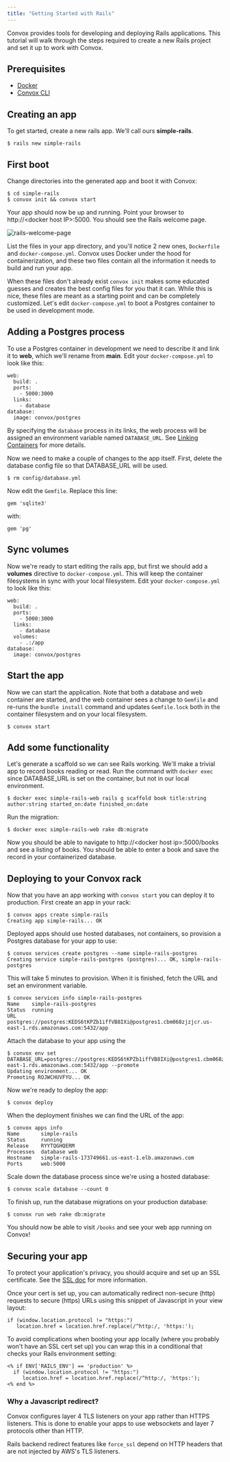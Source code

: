 ```yaml
---
title: "Getting Started with Rails"
---
```

Convox provides tools for developing and deploying Rails applications. This tutorial will walk through the steps required to create a new Rails project and set it up to work with Convox.

## Prerequisites

- [Docker](https://docs.docker.com/installation/)
- [Convox CLI](/docs/getting-started/)

## Creating an app

To get started, create a new rails app. We'll call ours **simple-rails**.

    $ rails new simple-rails

## First boot

Change directories into the generated app and boot it with Convox:

    $ cd simple-rails
    $ convox init && convox start

Your app should now be up and running. Point your browser to http://&lt;docker host IP&gt;:5000. You should see the Rails welcome page.

![rails-welcome-page](/assets/images/docs/getting-started-with-rails/rails_welcome.png)

List the files in your app directory, and you'll notice 2 new ones, `Dockerfile` and `docker-compose.yml`. Convox uses Docker under the hood for containerization, and these two files contain all the information it needs to build and run your app.

When these files don't already exist `convox init` makes some educated guesses and creates the best config files for you that it can. While this is nice, these files are meant as a starting point and can be completely customized. Let's edit `docker-compose.yml` to boot a Postgres container to be used in development mode.

## Adding a Postgres process

To use a Postgres container in development we need to describe it and link it to **web**, which we'll rename from **main**. Edit your `docker-compose.yml` to look like this:

    web:
      build: .
      ports:
        - 5000:3000
      links:
        - database
    database:
      image: convox/postgres

<div class="block-callout block-show-callout type-info">
<p>By specifying the <code>database</code> process in its links, the web process will be assigned an environment variable named <code>DATABASE_URL</code>. See <a href="/docs/links">Linking Containers</a> for more details.</p>
</div>

Now we need to make a couple of changes to the app itself. First, delete the database config file so that DATABASE_URL will be used.

    $ rm config/database.yml

Now edit the `Gemfile`. Replace this line:

    gem 'sqlite3'

with:

    gem 'pg'

## Sync volumes

Now we're ready to start editing the rails app, but first we should add a **volumes** directive to `docker-compose.yml`. This will keep the container filesystems in sync with your local filesystem. Edit your `docker-compose.yml` to look like this:

    web:
      build: .
      ports:
        - 5000:3000
      links:
        - database
      volumes:
        - .:/app
    database:
      image: convox/postgres

## Start the app

Now we can start the application. Note that both a database and web container are started, and the web container sees a change to `Gemfile` and re-runs the `bundle install` command and updates `Gemfile.lock` both in the container filesystem and on your local filesystem.

    $ convox start

## Add some functionality

Let's generate a scaffold so we can see Rails working. We'll make a trivial app to record books reading or read. Run the command with `docker exec` since DATABASE_URL is set on the container, but not in our local environment.

    $ docker exec simple-rails-web rails g scaffold book title:string author:string started_on:date finished_on:date

Run the migration:

    $ docker exec simple-rails-web rake db:migrate

Now you should be able to navigate to http://&lt;docker host ip&gt;:5000/books and see a listing of books. You should be able to enter a book and save the record in your containerized database.

## Deploying to your Convox rack

Now that you have an app working with `convox start` you can deploy it to production. First create an app in your rack:

    $ convox apps create simple-rails
    Creating app simple-rails... OK

Deployed apps should use hosted databases, not containers, so provision a Postgres database for your app to use:

    $ convox services create postgres --name simple-rails-postgres
    Creating service simple-rails-postgres (postgres)... OK, simple-rails-postgres

This will take 5 minutes to provision. When it is finished, fetch the URL and set an environment variable.

    $ convox services info simple-rails-postgres
    Name    simple-rails-postgres
    Status  running
    URL     postgres://postgres:KEDS6tKPZb1iffVB8IXi@postgres1.cbm068zjzjcr.us-east-1.rds.amazonaws.com:5432/app

Attach the database to your app using the

    $ convox env set DATABASE_URL=postgres://postgres:KEDS6tKPZb1iffVB8IXi@postgres1.cbm068zjzjcr.us-east-1.rds.amazonaws.com:5432/app --promote
    Updating environment... OK
    Promoting ROJWCHUVFYU... OK

Now we're ready to deploy the app:

    $ convox deploy

When the deployment finishes we can find the URL of the app:

    $ convox apps info
    Name       simple-rails
    Status     running
    Release    RYYTQGHQERM
    Processes  database web
    Hostname   simple-rails-173749661.us-east-1.elb.amazonaws.com
    Ports      web:5000

Scale down the database process since we're using a hosted database:

    $ convox scale database --count 0

To finish up, run the database migrations on your production database:

    $ convox run web rake db:migrate

You should now be able to visit `/books` and see your web app running on Convox!

## Securing your app

To protect your application's privacy, you should acquire and set up an SSL certificate. See the [SSL doc](/docs/ssl/) for more information.

Once your cert is set up, you can automatically redirect non-secure (http) requests to secure (https) URLs using this snippet of Javascript in your view layout:

    if (window.location.protocol != "https:")
       location.href = location.href.replace(/^http:/, 'https:');

To avoid complications when booting your app locally (where you probably won't have an SSL cert set up) you can wrap this in a conditional that checks your Rails environment setting:

    <% if ENV['RAILS_ENV'] == 'production' %>
      if (window.location.protocol != "https:")
         location.href = location.href.replace(/^http:/, 'https:');
    <% end %>

<div class="block-callout block-show-callout type-info">
  <h3>Why a Javascript redirect?</h3>
  <p>Convox configures layer 4 TLS listeners on your app rather than HTTPS listeners. This is done to enable your apps to use websockets and layer 7 protocols other than HTTP.</p>
  <p>Rails backend redirect features like <code>force_ssl</code> depend on HTTP headers that are not injected by AWS's TLS listeners.</p>
</div>
